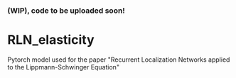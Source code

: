 ### (WIP), code to be uploaded soon!

# RLN_elasticity
Pytorch model used for the paper "Recurrent Localization Networks applied to the Lippmann-Schwinger Equation"
